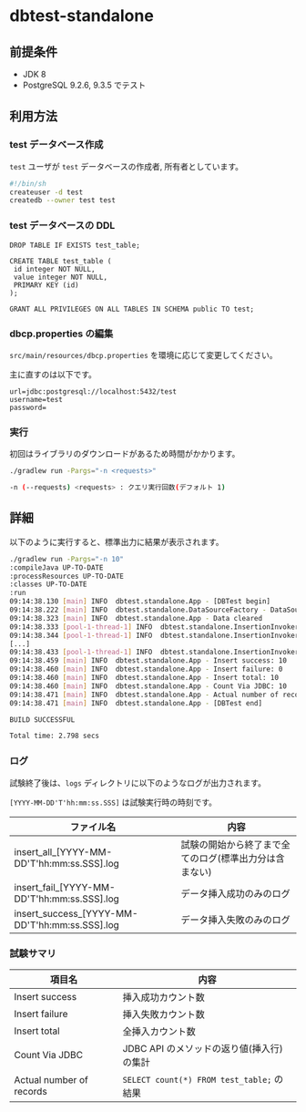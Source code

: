 # dbtest-standalone

## 前提条件

* JDK 8
* PostgreSQL 9.2.6, 9.3.5 でテスト

## 利用方法

### test データベース作成

`test` ユーザが `test` データベースの作成者, 所有者としています。

~~~ sh
#!/bin/sh
createuser -d test
createdb --owner test test
~~~

### test データベースの DDL

~~~
DROP TABLE IF EXISTS test_table;

CREATE TABLE test_table (
 id integer NOT NULL,
 value integer NOT NULL,
 PRIMARY KEY (id)
);

GRANT ALL PRIVILEGES ON ALL TABLES IN SCHEMA public TO test;
~~~

### dbcp.properties の編集

`src/main/resources/dbcp.properties` を環境に応じて変更してください。

主に直すのは以下です。

~~~
url=jdbc:postgresql://localhost:5432/test
username=test
password=
~~~

### 実行

初回はライブラリのダウンロードがあるため時間がかかります。

~~~ sh
./gradlew run -Pargs="-n <requests>"
~~~

~~~ sh
-n (--requests) <requests> : クエリ実行回数(デフォルト 1)
~~~

## 詳細

以下のように実行すると、標準出力に結果が表示されます。

~~~ sh
./gradlew run -Pargs="-n 10"
:compileJava UP-TO-DATE
:processResources UP-TO-DATE
:classes UP-TO-DATE
:run
09:14:38.130 [main] INFO  dbtest.standalone.App - [DBTest begin]
09:14:38.222 [main] INFO  dbtest.standalone.DataSourceFactory - DataSource initialized.
09:14:38.323 [main] INFO  dbtest.standalone.App - Data cleared
09:14:38.333 [pool-1-thread-1] INFO  dbtest.standalone.InsertionInvoker - [Insert success] COUNT_TOTAL: 1, COUNT_SUCCESS: 1, COUNT_FAILURE: 0
09:14:38.344 [pool-1-thread-1] INFO  dbtest.standalone.InsertionInvoker - [Insert success] COUNT_TOTAL: 2, COUNT_SUCCESS: 2, COUNT_FAILURE: 0
[...]
09:14:38.433 [pool-1-thread-1] INFO  dbtest.standalone.InsertionInvoker - [Insert success] COUNT_TOTAL: 10, COUNT_SUCCESS: 10, COUNT_FAILURE: 0
09:14:38.459 [main] INFO  dbtest.standalone.App - Insert success: 10
09:14:38.460 [main] INFO  dbtest.standalone.App - Insert failure: 0
09:14:38.460 [main] INFO  dbtest.standalone.App - Insert total: 10
09:14:38.460 [main] INFO  dbtest.standalone.App - Count Via JDBC: 10
09:14:38.471 [main] INFO  dbtest.standalone.App - Actual number of records 10
09:14:38.471 [main] INFO  dbtest.standalone.App - [DBTest end]

BUILD SUCCESSFUL

Total time: 2.798 secs
~~~

### ログ

試験終了後は、`logs` ディレクトリに以下のようなログが出力されます。

`[YYYY-MM-DD'T'hh:mm:ss.SSS]` は試験実行時の時刻です。

ファイル名                                     |内容
----------------------------------------------|----------------------------------------------
insert\_all_[YYYY-MM-DD'T'hh:mm:ss.SSS].log    |試験の開始から終了まで全てのログ(標準出力分は含まない)
insert\_fail_[YYYY-MM-DD'T'hh:mm:ss.SSS].log   |データ挿入成功のみのログ
insert\_success_[YYYY-MM-DD'T'hh:mm:ss.SSS].log|データ挿入失敗のみのログ

### 試験サマリ

項目名                   |内容
------------------------|-------------------------------------------
Insert success          | 挿入成功カウント数
Insert failure          | 挿入失敗カウント数
Insert total            | 全挿入カウント数
Count Via JDBC          |JDBC API のメソッドの返り値(挿入行)の集計
Actual number of records| `SELECT count(*) FROM test_table;` の結果
